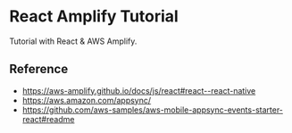 # React Amplify Tutorial

Tutorial with React & AWS Amplify.

## Reference

- https://aws-amplify.github.io/docs/js/react#react--react-native
- https://aws.amazon.com/appsync/
- https://github.com/aws-samples/aws-mobile-appsync-events-starter-react#readme
